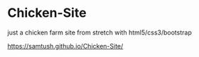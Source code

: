 # Chicken-Site
just a chicken farm site from stretch with html5/css3/bootstrap

https://samtush.github.io/Chicken-Site/
